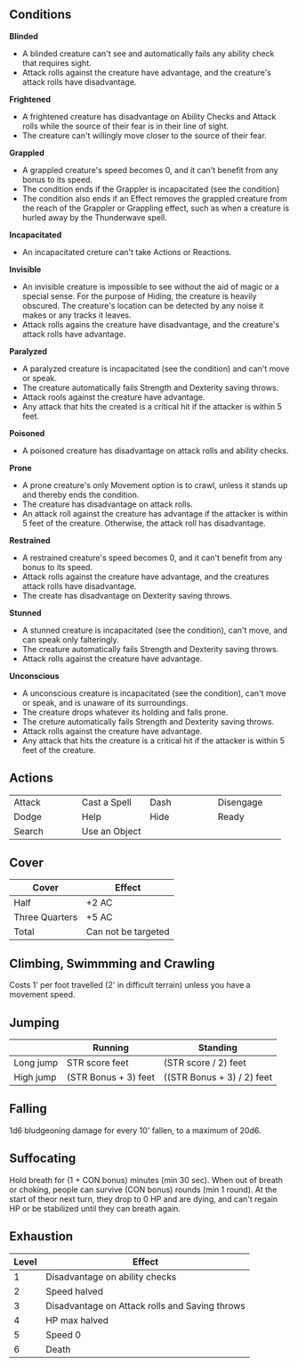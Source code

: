 Conditions
----------
**Blinded**
* A blinded creature can't see and automatically fails any ability check that requires sight.
* Attack rolls against the creature have advantage, and the creature's attack rolls have disadvantage.

**Frightened**
* A frightened creature has disadvantage on Ability Checks and Attack rolls while the source of their fear is in their line of sight.
* The creature can't willingly move closer to the source of their fear.

**Grappled**
* A grappled creature's speed becomes 0, and it can't benefit from any bonus to its speed.
* The condition ends if the Grappler is incapacitated (see the condition)
* The condition also ends if an Effect removes the grappled creature from the reach of the Grappler or Grappling effect, such as when a creature is hurled away by the Thunderwave spell.

**Incapacitated**
* An incapacitated creture can't take Actions or Reactions.

**Invisible**
* An invisible creature is impossible to see without the aid of magic or a special sense. For the purpose of Hiding, the creature is heavily obscured. The creature's location can be detected by any noise it makes or any tracks it leaves.
* Attack rolls agains the creature have disadvantage, and the creature's attack rolls have advantage.

**Paralyzed**
* A paralyzed creature is incapacitated (see the condition) and can't move or speak.
* The creature automatically fails Strength and Dexterity saving throws.
* Attack rools against the creature have advantage.
* Any attack that hits the created is a critical hit if the attacker is within 5 feet.

**Poisoned**
* A poisoned creature has disadvantage on attack rolls and ability checks.

**Prone**
* A prone creature's only Movement option is to crawl, unless it stands up and thereby ends the condition.
* The creature has disadvantage on attack rolls.
* An attack roll against the creature has advantage if the attacker is within 5 feet of the creature. Otherwise, the attack roll has disadvantage.

**Restrained**
* A restrained creature's speed becomes 0, and it can't benefit from any bonus to its speed.
* Attack rolls against the creature have advantage, and the creatures attack rolls have disadvantage.
* The create has disadvantage on Dexterity saving throws.

**Stunned**
* A stunned creature is incapacitated (see the condition), can't move, and can speak only falteringly.
* The creature automatically fails Strength and Dexterity saving throws.
* Attack rolls against the creature have advantage.

**Unconscious**
* A unconscious creature is incapacitated (see the condition), can't move or speak, and is unaware of its surroundings.
* The creature drops whatever its holding and falls prone.
* The creture automatically fails Strength and Dexterity saving throws.
* Attack rolls against the creature have advantage.
* Any attack that hits the creature is a critical hit if the attacker is within 5 feet of the creature.

Actions
-------
<table style="width:100%">
  <tr><td width="25%">Attack</td><td width="25%">Cast a Spell </td><td width="25%">Dash</td><td width="25%">Disengage</td></tr>
  <tr><td width="25%">Dodge </td><td width="25%">Help         </td><td width="25%">Hide</td><td width="25%">Ready</td></tr>
  <tr><td width="25%">Search</td><td width="25%">Use an Object</td></tr>
</table> 

Cover
-----

| Cover | Effect |
|-------|--------|
| Half  | +2 AC  |
| Three Quarters | +5 AC |
| Total | Can not be targeted |

Climbing, Swimmming and Crawling
--------------------------------
Costs 1' per foot travelled (2' in difficult terrain) unless you have a movement speed.

Jumping 
-------
|           | Running              | Standing                   |
|-----------|----------------------|----------------------------|
| Long jump | STR score feet       | (STR score / 2) feet       |
| High jump | (STR Bonus + 3) feet | ((STR Bonus + 3) / 2) feet |

Falling
-------
1d6 bludgeoning damage for every 10' fallen, to a maximum of 20d6.

Suffocating
-----------
Hold breath for (1 + CON bonus) minutes (min 30 sec).  When out of breath or choking, people can survive (CON bonus) rounds (min 1 round). At the start of theor next turn, they drop to 0 HP and are dying, and can't regain HP or be stabilized until they can breath again.

Exhaustion
----------
| Level | Effect |
|-------|--------|
| 1 | Disadvantage on ability checks |
| 2 | Speed halved |
| 3 | Disadvantage on Attack rolls and Saving throws |
| 4 | HP max halved |
| 5 | Speed 0 |
| 6 | Death |